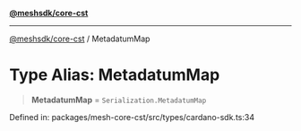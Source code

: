 [**@meshsdk/core-cst**](../README.md)

***

[@meshsdk/core-cst](../globals.md) / MetadatumMap

# Type Alias: MetadatumMap

> **MetadatumMap** = `Serialization.MetadatumMap`

Defined in: packages/mesh-core-cst/src/types/cardano-sdk.ts:34
